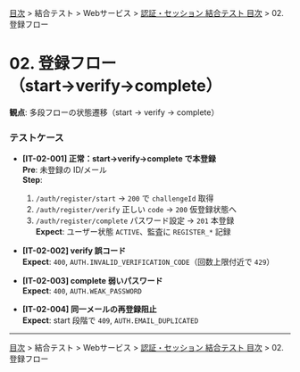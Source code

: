 [目次](../../../目次.md) > 結合テスト > Webサービス > [認証・セッション 結合テスト 目次](目次.md) > 02. 登録フロー
# 02. 登録フロー（start→verify→complete）

**観点**: 多段フローの状態遷移（start → verify → complete）

### テストケース
- **[IT-02-001] 正常：start→verify→complete で本登録**  
  **Pre**: 未登録の ID/メール  
  **Step**:  
  1. `/auth/register/start` → `200` で `challengeId` 取得  
  2. `/auth/register/verify` 正しい `code` → `200` 仮登録状態へ  
  3. `/auth/register/complete` パスワード設定 → `201` 本登録  
  **Expect**: ユーザー状態 `ACTIVE`、監査に `REGISTER_*` 記録

- **[IT-02-002] verify 誤コード**  
  **Expect**: `400`, `AUTH.INVALID_VERIFICATION_CODE`（回数上限付近で `429`）

- **[IT-02-003] complete 弱いパスワード**  
  **Expect**: `400`, `AUTH.WEAK_PASSWORD`

- **[IT-02-004] 同一メールの再登録阻止**  
  **Expect**: start 段階で `409`, `AUTH.EMAIL_DUPLICATED`

---
[目次](../../../目次.md) > 結合テスト > Webサービス > [認証・セッション 結合テスト 目次](目次.md) > 02. 登録フロー